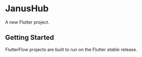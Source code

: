 # JanusHub

A new Flutter project.

## Getting Started

FlutterFlow projects are built to run on the Flutter _stable_ release.
